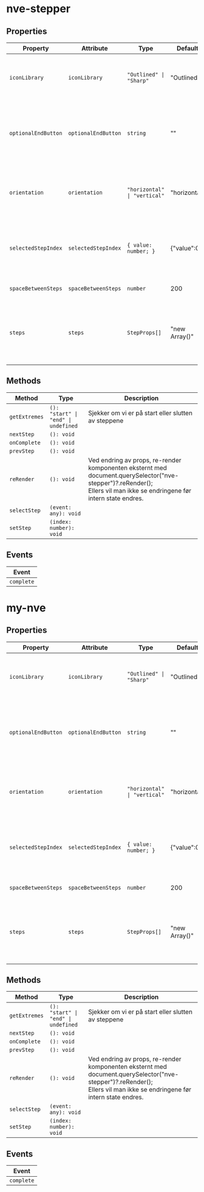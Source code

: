 # nve-stepper

## Properties

| Property            | Attribute           | Type                         | Default                  | Description                                      |
|---------------------|---------------------|------------------------------|--------------------------|--------------------------------------------------|
| `iconLibrary`       | `iconLibrary`       | `"Outlined" \| "Sharp"`      | "Outlined"               | Hvilken ikonbibliotek som skal brukes, Sharp eller Outlined. |
| `optionalEndButton` | `optionalEndButton` | `string`                     | ""                       | Mulighet om å endre teksten på knapp ved siste steg,<br />default er disabled neste. |
| `orientation`       | `orientation`       | `"horizontal" \| "vertical"` | "horizontal"             | Hvilken retning steppene skal gå. TODO: implementer vertical |
| `selectedStepIndex` | `selectedStepIndex` | `{ value: number; }`         | {"value":0}              | Indeks for valgt steg, gir mulighet for å styre hvilket steg som er valgt. |
| `spaceBetweenSteps` | `spaceBetweenSteps` | `number`                     | 200                      | Avstand mellom steppene                          |
| `steps`             | `steps`             | `StepProps[]`                | "new Array<StepProps>()" | Steppene som skal vises, se StepProps interface for data som skal sendes inn. |

## Methods

| Method        | Type                                | Description                                      |
|---------------|-------------------------------------|--------------------------------------------------|
| `getExtremes` | `(): "start" \| "end" \| undefined` | Sjekker om vi er på start eller slutten av steppene |
| `nextStep`    | `(): void`                          |                                                  |
| `onComplete`  | `(): void`                          |                                                  |
| `prevStep`    | `(): void`                          |                                                  |
| `reRender`    | `(): void`                          | Ved endring av props, re-render komponenten eksternt med document.querySelector("nve-stepper")?.reRender();<br />Ellers vil man ikke se endringene før intern state endres. |
| `selectStep`  | `(event: any): void`                |                                                  |
| `setStep`     | `(index: number): void`             |                                                  |

## Events

| Event      |
|------------|
| `complete` |


# my-nve

## Properties

| Property            | Attribute           | Type                         | Default                  | Description                                      |
|---------------------|---------------------|------------------------------|--------------------------|--------------------------------------------------|
| `iconLibrary`       | `iconLibrary`       | `"Outlined" \| "Sharp"`      | "Outlined"               | Hvilken ikonbibliotek som skal brukes, Sharp eller Outlined. |
| `optionalEndButton` | `optionalEndButton` | `string`                     | ""                       | Mulighet om å endre teksten på knapp ved siste steg,<br />default er disabled neste. |
| `orientation`       | `orientation`       | `"horizontal" \| "vertical"` | "horizontal"             | Hvilken retning steppene skal gå. TODO: implementer vertical |
| `selectedStepIndex` | `selectedStepIndex` | `{ value: number; }`         | {"value":0}              | Indeks for valgt steg, gir mulighet for å styre hvilket steg som er valgt. |
| `spaceBetweenSteps` | `spaceBetweenSteps` | `number`                     | 200                      | Avstand mellom steppene                          |
| `steps`             | `steps`             | `StepProps[]`                | "new Array<StepProps>()" | Steppene som skal vises, se StepProps interface for data som skal sendes inn. |

## Methods

| Method        | Type                                | Description                                      |
|---------------|-------------------------------------|--------------------------------------------------|
| `getExtremes` | `(): "start" \| "end" \| undefined` | Sjekker om vi er på start eller slutten av steppene |
| `nextStep`    | `(): void`                          |                                                  |
| `onComplete`  | `(): void`                          |                                                  |
| `prevStep`    | `(): void`                          |                                                  |
| `reRender`    | `(): void`                          | Ved endring av props, re-render komponenten eksternt med document.querySelector("nve-stepper")?.reRender();<br />Ellers vil man ikke se endringene før intern state endres. |
| `selectStep`  | `(event: any): void`                |                                                  |
| `setStep`     | `(index: number): void`             |                                                  |

## Events

| Event      |
|------------|
| `complete` |

